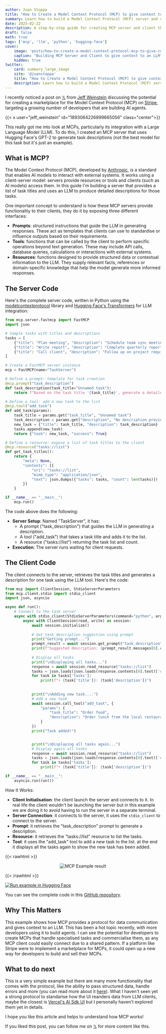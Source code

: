 ```yaml
---
author: Juan Stoppa
title: "How to Create a Model Context Protocol (MCP) to give context to an LLM"
summary: Learn how to build a Model Context Protocol (MCP) server and client to give context to an LLM.
date: 2025-02-22
description: A step-by-step guide for creating MCP server and client that gives context to an LLM to generate task descriptions.
draft: false
math: true
tags: ['mcp', 'llm', 'python', 'hugging-face']
cover:
    image: 'posts/how-to-create-a-model-context-protocol-mcp-to-give-context-to-an-llm/mcp-cover.png'
    caption: "Building MCP Server and Client to give context to an LLM"
    hidden: true
twitter:
    card: summary_large_image
    site: '@juanstoppa'
    title: "How to Create a Model Context Protocol (MCP) to give context to an LLM"
    description: Learn how to build a Model Context Protocol (MCP) server and client to give context to an LLM.
---
```


I recently noticed a post on [𝕏](https://x.com) from [Jeff Weinstein](https://x.com/jeff_weinstein) discussing the potential for creating a marketplace for the Model Context Protocol (MCP) on [Stripe](https://stripe.com), targeting a growing number of developers that are building AI agents. 

{{< x user="jeff_weinstein" id="1893064226899665056" class="center">}}

This really got me into look at MCPs, particularly its integration with a Large Language Model (LLM). To do this, I created an MCP server that uses Hugging Face's GPT-2 to generate task descriptions (not the best model for this task but it's just an example).

## What is MCP?
The Model Context Protocol (MCP), developed by [Anthropic](https://www.anthropic.com/news/model-context-protocol), is a standard that enables AI models to interact with external systems. It works using a client-server model: servers provide resources or tools and clients (such as AI models) access them. 
In this guide I'm building a server that provides a list of task titles and uses an LLM to produce detailed descriptions for those tasks.

One important concept to understand is how these MCP servers provide functionality to their clients, they do it by exposing three different interfaces:

- **Prompts**: structured instructions that guide the LLM in generating responses. These act as templates that clients can use to standardise or influence outputs based on their requirements.
- **Tools**: functions that can be called by the client to perform specific operations beyond text generation. These may include API calls, database queries, calculations or interactions with external systems.
- **Resources**: functions designed to provide structured data or contextual information to the LLM. They supply relevant facts, references or domain-specific knowledge that help the model generate more informed responses.

## The Server Code
Here's the complete server code, written in Python using the [modelcontextprotocol](https://github.com/modelcontextprotocol) library and [Hugging Face's Transformers](https://huggingface.co/docs/transformers/index) for LLM integration:

```python
from mcp.server.fastmcp import FastMCP
import json

# Sample tasks with titles and descriptions
tasks = [
    {"title": "Plan meeting", "description": "Schedule team sync meeting"},
    {"title": "Write report", "description": "Complete quarterly report"},
    {"title": "Call client", "description": "Follow up on project requirements"}
]

# Create a FastMCP server instance
mcp = FastMCP(name="TaskServer")

# Define a prompt: template for task creation
@mcp.prompt("task_description")
def task_description(task_title="Unnamed task"):
    return f"Based on the task title '{task_title}', generate a detailed description"

# Define a tool: add a new task to the list
@mcp.tool("add_task")
def add_task(params):
    task_title = params.get("task_title", "Unnamed task")
    task_description = params.get("description", "No description provided")
    new_task = {"title": task_title, "description": task_description}
    tasks.append(new_task)
    return {"task": new_task, "success": True}

# Define a resource: expose a list of task titles to the client
@mcp.resource("tasks://list")
def get_task_titles():
    return {
        "meta": None,
        "contents": [{
            "uri": "tasks://list",
            "mime_type": "application/json",
            "text": json.dumps({"tasks": tasks, "count": len(tasks)})
        }]
    }

if __name__ == "__main__":
    mcp.run()
```
The code above does the following:
- **Server Setup**: Named "TaskServer", it has:
  - A prompt ("task_description") that guides the LLM in generating a description.
  - A tool ("add_task") that takes a task title and adds it to the list.
  - A resource ("tasks://list") returning the task list and count.
- **Execution**: The server runs waiting for client requests.

## The Client Code
The client connects to the server, retrieves the task titles and generates a description for one task using the LLM tool. Here's the code:

```python
from mcp import ClientSession, StdioServerParameters
from mcp.client.stdio import stdio_client
import json, asyncio

async def run():
    # Connect to the task server
    async with stdio_client(StdioServerParameters(command="python", args=["mcp_task_server.py"])) as (read, write):
        async with ClientSession(read, write) as session:
            await session.initialize()
            
            # Get task description suggestion using prompt
            print("Getting prompt...")
            prompt_result = await session.get_prompt("task_description", {"task_title": "Do shopping"})
            print(f"Suggested description: {prompt_result.messages[0].content.text}")
            
            # Display all tasks
            print("\nDisplaying all tasks...")
            response = await session.read_resource("tasks://list")
            tasks = json.loads(json.loads(response.contents[0].text)['contents'][0]['text'])
            for task in tasks['tasks']:
                print(f"• {task['title']}: {task['description']}")
            
            
            print("\nAdding new task....")
            # Add a new task
            await session.call_tool("add_task", {
                "params": {
                    "task_title": "Order food",
                    "description": "Order lunch from the local restaurant"
                }
            })
            print("Task added!")


            print("\nDisplaying all tasks again...")
            # Display again all tasks
            response = await session.read_resource("tasks://list")
            tasks = json.loads(json.loads(response.contents[0].text)['contents'][0]['text'])
            for task in tasks['tasks']:
                print(f"• {task['title']}: {task['description']}")

if __name__ == "__main__":
    asyncio.run(run())
```

How It Works:
- **Client Initialisation**: the client launch the server and connects to it. In real life the client wouldn't be launching the server but in this example we are doing it to avoid having to run the server in a separate terminal.
- **Server Connection**: it connects to the server, it uses the `stdio_client` to connect to the server.
- **Prompt**: it retrieves the "task_description" prompt to generate a description.
- **Resource**: it retrieves the "tasks://list" resource to list the tasks.
- **Tool**: it uses the "add_task" tool to add a new task to the list.
at the end it displays all the tasks again to show the new task has been added.

{{< rawhtml >}}
<p align="center">
<img src="/posts/how-to-create-a-model-context-protocol-mcp-to-give-context-to-an-llm/mcp-example-result.png" alt="MCP Example result" loading="lazy" />
</p>
{{< /rawhtml >}}


[![Run example in Hugging Face](https://img.shields.io/badge/🤗%20Run%20in-Hugging%20Face-blue)](https://huggingface.co/spaces/jstoppa/mcp_example)

You can see the complete code in this [GitHub repository](https://github.com/jstoppa/mcp_example).

## Why This Matters

This example shows how MCP provides a protocol for data communication and gives context to an LLM. This has been a hot topic recently, with more developers using it to build agents. I can see the potential for developers to create MCPs that handle specialised tasks and commercialise them, as any MCP client could easily connect due to a shared pattern. If a platform like Stripe were to implement a marketplace for MCPs, it could open up a new way for developers to build and sell their MCPs.

## What to do next
This is a very simple example but there are many more functionality that comes with the protocol, like the ability to pass structured data, handle errors and more (you can read more about it [here](https://modelcontextprotocol.io/docs/concepts/architecture#message-types)). What I haven't seen yet a strong protocol to standarise how the UI reanders data from LLM clients, maybe the closest is [Vercel's AI Sdk UI](https://sdk.vercel.ai/docs/ai-sdk-ui) but I personally haven't explored them yet in details.

I hope you like this article and helps to understand how MCP works!

If you liked this post, you can follow me on [𝕏](https://x.com/juanstoppa) for more content like this.